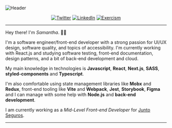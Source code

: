 ![Header](https://github.com/cardososamantha/cardososamantha/assets/81335260/d0c87034-59e5-4bce-a92f-f6ef84fabbc9)



<div align="center">

[![Twitter](https://img.shields.io/badge/Twitter-%231DA1F2.svg?style=for-the-badge&logo=Twitter&logoColor=white)](https://twitter.com/stardustie_)
[![LinkedIn](https://img.shields.io/badge/linkedin-%230077B5.svg?style=for-the-badge&logo=linkedin&logoColor=white)](https://www.linkedin.com/in/samantha-cardoso-495468198/?locale=en_US)
[![Exercism](https://img.shields.io/badge/exercism-%230077B5.svg?style=for-the-badge&logo=exercism&logoColor=white&labelColor=604FCD&color=604FCD)](https://exercism.org/profiles/cardososamantha)
    
 </div>

---

Hey there! I'm <i>Samantha</i>. 👋😊

I'm a software engineer/front-end developer with a strong passion for UI/UX design, software quality, and topics of accessibility. I'm currently working with React.js and studying software testing, front-end documentation, design patterns, and a bit of back-end development and cloud.

My main knowledge in technologies is **Javascript**, **React**, **Next.js**, **SASS**, **styled-components** and **Typescript**.

I'm also comfortable using state management libraries like **Mobx** and **Redux**, front-end tooling like **Vite** and **Webpack**, **Jest**, **Storybook**, **Figma** and I can manage with some help with **Node.js** and **back-end development**.

I am currently working as a _Mid-Level Front-end Developer_ for [Junto Seguros](**). 

---

<div align="center">



</div>
